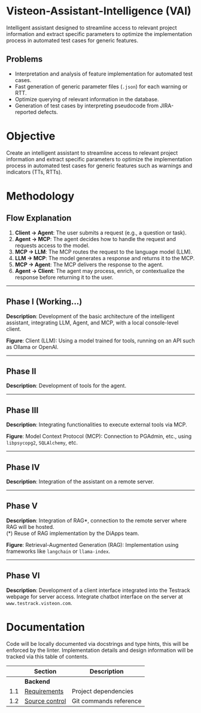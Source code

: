 # Visteon-Assistant-Intelligence (VAI)
Intelligent assistant designed to streamline access to relevant project information and extract specific parameters to optimize the implementation process in automated test cases for generic features.

## Problems

- Interpretation and analysis of feature implementation for automated test cases.
- Fast generation of generic parameter files (`.json`) for each warning or RTT.
- Optimize querying of relevant information in the database.
- Generation of test cases by interpreting pseudocode from JIRA-reported defects.

# Objective

Create an intelligent assistant to streamline access to relevant project information and extract specific parameters to optimize the implementation process in automated test cases for generic features such as warnings and indicators (TTs, RTTs).

# Methodology

## Flow Explanation

1. **Client → Agent**: The user submits a request (e.g., a question or task).
2. **Agent → MCP**: The agent decides how to handle the request and requests access to the model.
3. **MCP → LLM**: The MCP routes the request to the language model (LLM).
4. **LLM → MCP**: The model generates a response and returns it to the MCP.
5. **MCP → Agent**: The MCP delivers the response to the agent.
6. **Agent → Client**: The agent may process, enrich, or contextualize the response before returning it to the user.

---

## Phase I (Working...)

**Description**: Development of the basic architecture of the intelligent assistant, integrating LLM, Agent, and MCP, with a local console-level client.

**Figure**: Client (LLM): Using a model trained for tools, running on an API such as Ollama or OpenAI.

---

## Phase II

**Description**: Development of tools for the agent.

---

## Phase III

**Description**: Integrating functionalities to execute external tools via MCP.

**Figure**: Model Context Protocol (MCP): Connection to PGAdmin, etc., using `libpsycopg2`, `SQLAlchemy`, etc.

---

## Phase IV

**Description**: Integration of the assistant on a remote server.

---

## Phase V

**Description**: Integration of RAG*, connection to the remote server where RAG will be hosted.  
(*) Reuse of RAG implementation by the DiApps team.

**Figure**: Retrieval-Augmented Generation (RAG): Implementation using frameworks like `langchain` or `llama-index`.

---

## Phase VI

**Description**: Development of a client interface integrated into the Testrack webpage for server access. Integrate chatbot interface on the server at `www.testrack.visteon.com`.

# Documentation

Code will be locally documented via docstrings and type hints, this will be enforced by the linter.
Implementation details and design information will be tracked via this table of contents.

|     | Section                               | Description                                                    |
| --- | ---------------------------------     | -------------------------------------------------------------- |
|     | __Backend__                           |                                                                |
| 1.1 | [Requirements](docs/requirements.md)  | Project dependencies                                           |
| 1.2 | [Source control](docs/git.md)         | Git commands reference                                         |


